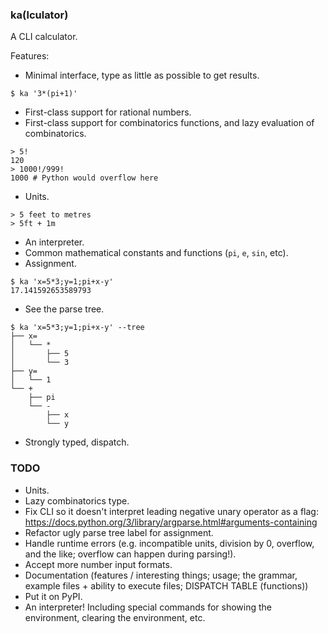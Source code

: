 ### ka(lculator)
A CLI calculator.

Features:

* Minimal interface, type as little as possible to get results.

```
$ ka '3*(pi+1)'
```
* First-class support for rational numbers.
* First-class support for combinatorics functions, and lazy evaluation of combinatorics.

```
> 5!
120
> 1000!/999!
1000 # Python would overflow here
```
* Units.

```
> 5 feet to metres
> 5ft + 1m
```
* An interpreter.
* Common mathematical constants and functions (`pi`, `e`, `sin`, etc).
* Assignment.

```
$ ka 'x=5*3;y=1;pi+x-y'
17.141592653589793
```
* See the parse tree.

```
$ ka 'x=5*3;y=1;pi+x-y' --tree
├── x=
│   └── *
│       ├── 5
│       └── 3
├── y=
│   └── 1
└── +
    ├── pi
    └── -
        ├── x
        └── y
```
* Strongly typed, dispatch.

### TODO
* Units.
* Lazy combinatorics type.
* Fix CLI so it doesn't interpret leading negative unary operator as a flag: <https://docs.python.org/3/library/argparse.html#arguments-containing>
* Refactor ugly parse tree label for assignment.
* Handle runtime errors (e.g. incompatible units, division by 0, overflow, and the like; overflow can happen during parsing!).
* Accept more number input formats. 
* Documentation (features / interesting things; usage; the grammar, example files + ability to execute files; DISPATCH TABLE (functions))
* Put it on PyPI.
* An interpreter! Including special commands for showing the environment, clearing the environment, etc.
